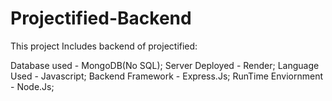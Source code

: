 # Projectified-Backend

This project Includes backend of projectified:

Database used - MongoDB(No SQL);
Server Deployed - Render;
Language Used - Javascript;
Backend Framework - Express.Js;
RunTime Enviornment - Node.Js;


